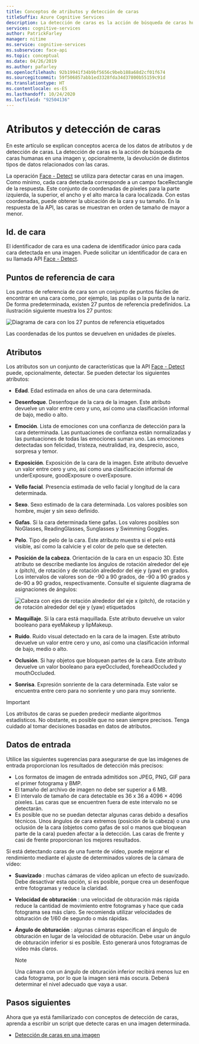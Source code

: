 ```yaml
---
title: Conceptos de atributos y detección de caras
titleSuffix: Azure Cognitive Services
description: La detección de caras es la acción de búsqueda de caras humanas en una imagen y, opcionalmente, la devolución de distintos tipos de datos relacionados con las caras.
services: cognitive-services
author: PatrickFarley
manager: nitime
ms.service: cognitive-services
ms.subservice: face-api
ms.topic: conceptual
ms.date: 04/26/2019
ms.author: pafarley
ms.openlocfilehash: 92b19941f34b9bf5656c9beb188a68d2cf01f674
ms.sourcegitcommit: 59f506857abb1ed3328fda34d37800b55159c91d
ms.translationtype: HT
ms.contentlocale: es-ES
ms.lasthandoff: 10/24/2020
ms.locfileid: "92504136"
---
```

# <a name="face-detection-and-attributes"></a>Atributos y detección de caras

En este artículo se explican conceptos acerca de los datos de atributos y de detección de caras. La detección de caras es la acción de búsqueda de caras humanas en una imagen y, opcionalmente, la devolución de distintos tipos de datos relacionados con las caras.

La operación [Face - Detect](https://westus.dev.cognitive.microsoft.com/docs/services/563879b61984550e40cbbe8d/operations/563879b61984550f30395236) se utiliza para detectar caras en una imagen. Como mínimo, cada cara detectada corresponde a un campo faceRectangle de la respuesta. Este conjunto de coordenadas de píxeles para la parte izquierda, la superior, el ancho y el alto marca la cara localizada. Con estas coordenadas, puede obtener la ubicación de la cara y su tamaño. En la respuesta de la API, las caras se muestran en orden de tamaño de mayor a menor.

## <a name="face-id"></a>Id. de cara

El identificador de cara es una cadena de identificador único para cada cara detectada en una imagen. Puede solicitar un identificador de cara en su llamada API [Face - Detect](https://westus.dev.cognitive.microsoft.com/docs/services/563879b61984550e40cbbe8d/operations/563879b61984550f30395236).

## <a name="face-landmarks"></a>Puntos de referencia de cara

Los puntos de referencia de cara son un conjunto de puntos fáciles de encontrar en una cara como, por ejemplo, las pupilas o la punta de la nariz. De forma predeterminada, existen 27 puntos de referencia predefinidos. La ilustración siguiente muestra los 27 puntos:

![Diagrama de cara con los 27 puntos de referencia etiquetados](../Images/landmarks.1.jpg)

Las coordenadas de los puntos se devuelven en unidades de píxeles.

## <a name="attributes"></a>Atributos

Los atributos son un conjunto de características que la API [Face - Detect](https://westus.dev.cognitive.microsoft.com/docs/services/563879b61984550e40cbbe8d/operations/563879b61984550f30395236) puede, opcionalmente, detectar. Se pueden detectar los siguientes atributos:

* **Edad**. Edad estimada en años de una cara determinada.
* **Desenfoque**. Desenfoque de la cara de la imagen. Este atributo devuelve un valor entre cero y uno, así como una clasificación informal de bajo, medio o alto.
* **Emoción**. Lista de emociones con una confianza de detección para la cara determinada. Las puntuaciones de confianza están normalizadas y las puntuaciones de todas las emociones suman uno. Las emociones detectadas son felicidad, tristeza, neutralidad, ira, desprecio, asco, sorpresa y temor.
* **Exposición**. Exposición de la cara de la imagen. Este atributo devuelve un valor entre cero y uno, así como una clasificación informal de underExposure, goodExposure o overExposure.
* **Vello facial**. Presencia estimada de vello facial y longitud de la cara determinada.
* **Sexo**. Sexo estimado de la cara determinada. Los valores posibles son hombre, mujer y sin sexo definido.
* **Gafas**. Si la cara determinada tiene gafas. Los valores posibles son NoGlasses, ReadingGlasses, Sunglasses y Swimming Goggles.
* **Pelo**. Tipo de pelo de la cara. Este atributo muestra si el pelo está visible, así como la calvicie y el color de pelo que se detecten.
* **Posición de la cabeza**. Orientación de la cara en un espacio 3D. Este atributo se describe mediante los ángulos de rotación alrededor del eje x (pitch), de rotación y de rotación alrededor del eje y (yaw) en grados. Los intervalos de valores son de -90 a 90 grados, de -90 a 90 grados y de-90 a 90 grados, respectivamente. Consulte el siguiente diagrama de asignaciones de ángulos:

    ![Cabeza con ejes de rotación alrededor del eje x (pitch), de rotación y de rotación alrededor del eje y (yaw) etiquetados](../Images/headpose.1.jpg)
* **Maquillaje**. Si la cara está maquillada. Este atributo devuelve un valor booleano para eyeMakeup y lipMakeup.
* **Ruido**. Ruido visual detectado en la cara de la imagen. Este atributo devuelve un valor entre cero y uno, así como una clasificación informal de bajo, medio o alto.
* **Oclusión**. Si hay objetos que bloquean partes de la cara. Este atributo devuelve un valor booleano para eyeOccluded, foreheadOccluded y mouthOccluded.
* **Sonrisa**. Expresión sonriente de la cara determinada. Este valor se encuentra entre cero para no sonriente y uno para muy sonriente.

> [!IMPORTANT]
> Los atributos de caras se pueden predecir mediante algoritmos estadísticos. No obstante, es posible que no sean siempre precisos. Tenga cuidado al tomar decisiones basadas en datos de atributos.

## <a name="input-data"></a>Datos de entrada

Utilice las siguientes sugerencias para asegurarse de que las imágenes de entrada proporcionan los resultados de detección más precisos:

* Los formatos de imagen de entrada admitidos son JPEG, PNG, GIF para el primer fotograma y BMP.
* El tamaño del archivo de imagen no debe ser superior a 6 MB.
* El intervalo de tamaño de cara detectable es 36 x 36 a 4096 × 4096 píxeles. Las caras que se encuentren fuera de este intervalo no se detectarán.
* Es posible que no se puedan detectar algunas caras debido a desafíos técnicos. Unos ángulos de cara extremos (posición de la cabeza) o una oclusión de la cara (objetos como gafas de sol o manos que bloquean parte de la cara) pueden afectar a la detección. Las caras de frente y casi de frente proporcionan los mejores resultados.

Si está detectando caras de una fuente de vídeo, puede mejorar el rendimiento mediante el ajuste de determinados valores de la cámara de vídeo:

* **Suavizado** : muchas cámaras de vídeo aplican un efecto de suavizado. Debe desactivar esta opción, si es posible, porque crea un desenfoque entre fotogramas y reduce la claridad.
* **Velocidad de obturación** : una velocidad de obturación más rápida reduce la cantidad de movimiento entre fotogramas y hace que cada fotograma sea más claro. Se recomienda utilizar velocidades de obturación de 1/60 de segundo o más rápidas.
* **Ángulo de obturación** : algunas cámaras especifican el ángulo de obturación en lugar de la velocidad de obturación. Debe usar un ángulo de obturación inferior si es posible. Esto generará unos fotogramas de vídeo más claros.

    >[!NOTE]
    > Una cámara con un ángulo de obturación inferior recibirá menos luz en cada fotograma, por lo que la imagen será más oscura. Deberá determinar el nivel adecuado que vaya a usar.

## <a name="next-steps"></a>Pasos siguientes

Ahora que ya está familiarizado con conceptos de detección de caras, aprenda a escribir un script que detecte caras en una imagen determinada.

* [Detección de caras en una imagen](../Face-API-How-to-Topics/HowtoDetectFacesinImage.md)